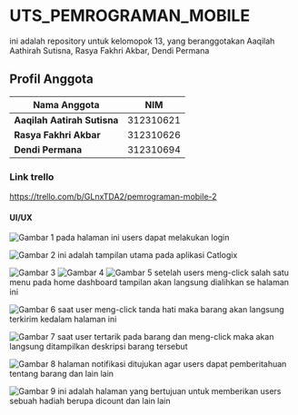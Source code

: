 # UTS_PEMROGRAMAN_MOBILE
ini adalah repository untuk kelomopok 13, yang beranggotakan
Aaqilah Aathirah Sutisna, Rasya Fakhri Akbar, Dendi Permana

## Profil Anggota
| Nama Anggota | NIM |
| -------- | --- |
| **Aaqilah Aatirah Sutisna** | 312310621 |
| **Rasya Fakhri Akbar** | 312310626 |
| **Dendi Permana** | 312310694 |

### Link trello

https://trello.com/b/GLnxTDA2/pemrograman-mobile-2

#### UI/UX

![Gambar 1](screenshot/Login.png)
pada halaman ini users dapat melakukan login

![Gambar 2](screenshot/home.png)
ini adalah tampilan utama pada aplikasi Catlogix

![Gambar 3](screenshot/fashion.png)
![Gambar 4](screenshot/Bags.png)
![Gambar 5](screenshot/shoes.png)
setelah users meng-click salah satu menu pada home dashboard tampilan akan langsung dialihkan se halaman ini

![Gambar 6](screenshot/Favorite.png)
saat user meng-click tanda hati maka barang akan langsung terkirim kedalam halaman ini

![Gambar 7](screenshot/f.png)
saat user tertarik pada barang dan meng-click maka akan langsung ditampilkan deskripsi barang tersebut

![Gambar 8](screenshot/Notification.png)
halaman notifikasi ditujukan agar users dapat pemberitahuan tentang barang dan lain lain

![Gambar 9](screenshot/Rewards.png)
ini adalah halaman yang bertujuan untuk memberikan users sebuah hadiah berupa dicount dan lain lain